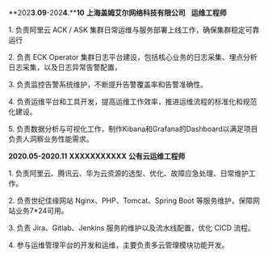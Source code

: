 **202****3****.****09****-202****4****.****10** **上海盖姆艾尔网络科技有限公司**   **运维工程师**

1. 负责阿里云 ACK / ASK 集群日常运维与服务部署上线工作，确保集群稳定可靠运行

2. 负责 ECK Operator 集群日志平台建设，包括核心业务的日志采集、埋点分析日志采集，以及日志异常告警配置， 

3. 负责监控告警系统维护，不断提升告警覆盖率和告警准确性。

4. 负责运维平台和工具开发，提高运维工作效率，推进运维流程的标准化和规范化建设。

5. 负责数据分析与可视化工作，制作Kibana和Grafana的Dashboard以满足项目负责人洞察业务性能需求。

**2020.05-2020.11** **XXXXXXXXXXX** **公有云运维工程师**

1. 负责阿里云、腾讯云、华为云资源的选型、优化、故障应急处理、日常维护工作。

2. 负责世纪佳缘网站 Nginx、PHP、Tomcat、Spring Boot 等服务维护，保障网站业务7*24可用。

3. 负责 Jira、Gitlab、Jenkins 服务的维护以及流水线配置，优化 CICD 流程。

4. 参与运维管理平台的开发和运维，主要负责多云管理模块功能开发。